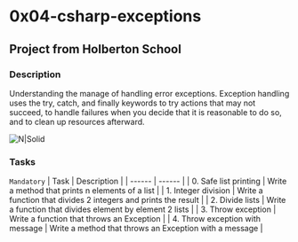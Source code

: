 # 0x04-csharp-exceptions

## Project from Holberton School

### Description

Understanding the manage of handling error exceptions. Exception handling uses the try, catch, and finally keywords to try actions that may not succeed, to handle failures when you decide that it is reasonable to do so, and to clean up resources afterward.

![N|Solid](https://upload.wikimedia.org/wikipedia/commons/thumb/4/4f/Csharp_Logo.png/245px-Csharp_Logo.png)

### Tasks
``Mandatory``
| Task | Description |
| ------ | ------ |
| 0. Safe list printing | Write a method that prints n elements of a list |
| 1. Integer division | Write a function that divides 2 integers and prints the result |
| 2. Divide lists | Write a function that divides element by element 2 lists |
| 3. Throw exception | Write a function that throws an Exception |
| 4. Throw exception with message | Write a method that throws an Exception with a message |
